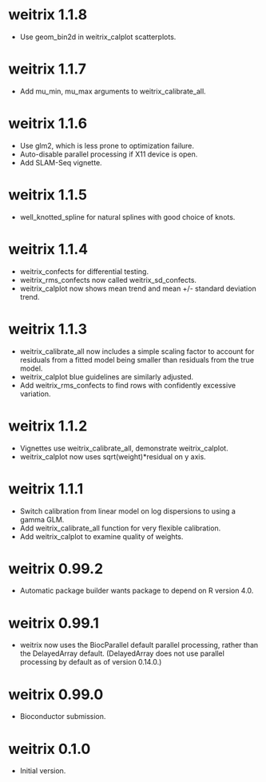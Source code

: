 
# weitrix 1.1.8

* Use geom_bin2d in weitrix_calplot scatterplots.


# weitrix 1.1.7

* Add mu_min, mu_max arguments to weitrix_calibrate_all.


# weitrix 1.1.6

* Use glm2, which is less prone to optimization failure.
* Auto-disable parallel processing if X11 device is open.
* Add SLAM-Seq vignette.


# weitrix 1.1.5

* well_knotted_spline for natural splines with good choice of knots.


# weitrix 1.1.4

* weitrix_confects for differential testing.
* weitrix_rms_confects now called weitrix_sd_confects.
* weitrix_calplot now shows mean trend and mean +/- standard deviation trend.


# weitrix 1.1.3

* weitrix_calibrate_all now includes a simple scaling factor to account for
  residuals from a fitted model being smaller than residuals from the true 
  model.
* weitrix_calplot blue guidelines are similarly adjusted.
* Add weitrix_rms_confects to find rows with confidently excessive variation.


# weitrix 1.1.2

* Vignettes use weitrix_calibrate_all, demonstrate weitrix_calplot.
* weitrix_calplot now uses sqrt(weight)*residual on y axis.


# weitrix 1.1.1

* Switch calibration from linear model on log dispersions to using a gamma GLM.
* Add weitrix_calibrate_all function for very flexible calibration.
* Add weitrix_calplot to examine quality of weights.


# weitrix 0.99.2

* Automatic package builder wants package to depend on R version 4.0.


# weitrix 0.99.1

* weitrix now uses the BiocParallel default parallel processing, rather than
  the DelayedArray default. (DelayedArray does not use parallel processing
  by default as of version 0.14.0.)


# weitrix 0.99.0

* Bioconductor submission.


# weitrix 0.1.0

* Initial version.
